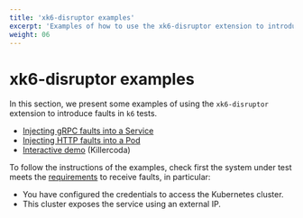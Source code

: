 ```yaml
---
title: 'xk6-disruptor examples'
excerpt: 'Examples of how to use the xk6-disruptor extension to introduce faults in k6 tests.'
weight: 06
---
```


# xk6-disruptor examples

In this section, we present some examples of using the `xk6-disruptor` extension to introduce faults in `k6` tests.

- [Injecting gRPC faults into a Service](/docs/k6/<K6_VERSION>/testing-guides/injecting-faults-with-xk6-disruptor/examples/inject-grpc-faults-into-service) 
- [Injecting HTTP faults into a Pod](/docs/k6/<K6_VERSION>/testing-guides/injecting-faults-with-xk6-disruptor/examples/inject-http-faults-into-pod)
- [Interactive demo](https://killercoda.com/grafana-xk6-disruptor/scenario/killercoda) (Killercoda)

To follow the instructions of the examples, check first the system under test meets the [requirements](/docs/k6/<K6_VERSION>/testing-guides/injecting-faults-with-xk6-disruptor/requirements) to receive faults, in particular:

- You have configured the credentials to access the Kubernetes cluster.
- This cluster exposes the service using an external IP.
